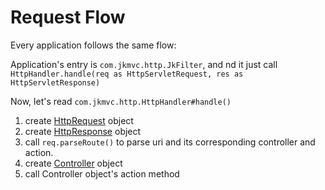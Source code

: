 # Request Flow

Every application follows the same flow:

Application's entry is `com.jkmvc.http.JkFilter`, and nd it just call `HttpHandler.handle(req as HttpServletRequest, res as HttpServletResponse)`

Now, let's read `com.jkmvc.http.HttpHandler#handle()`

1. create [HttpRequest](request.md)  object
2. create [HttpResponse](response.md)  object
3. call `req.parseRoute()` to parse uri and its corresponding controller and action.
4. create [Controller](controller.md) object
5. call Controller object's action method
